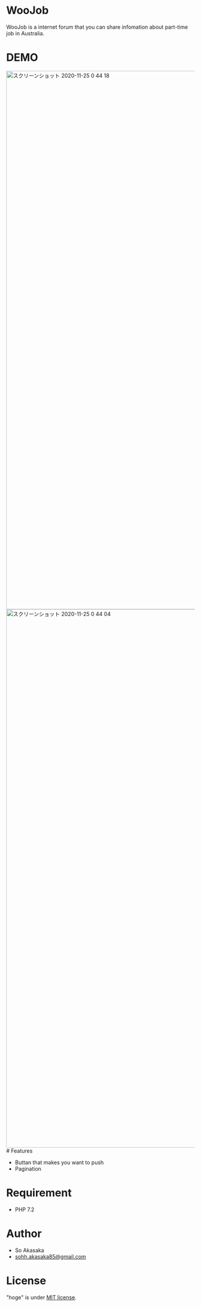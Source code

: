 # WooJob
 
WooJob is a internet forum that you can share infomation about part-time job in Australia.
 
# DEMO

<img width="1440" alt="スクリーンショット 2020-11-25 0 44 18" src="https://user-images.githubusercontent.com/67961122/100117126-d60cfb80-2eb7-11eb-8a14-1d1da4e366ee.png">

<img width="1440" alt="スクリーンショット 2020-11-25 0 44 04" src="https://user-images.githubusercontent.com/67961122/100117267-f8067e00-2eb7-11eb-8a45-2c800a184e06.png">
# Features

- Buttan that makes you want to push
- Pagination
# Requirement
 
* PHP 7.2
 
# Author
 
* So Akasaka
* sohh.akasaka85@gmail.com
 
# License
 
"hoge" is under [MIT license](https://en.wikipedia.org/wiki/MIT_License).
